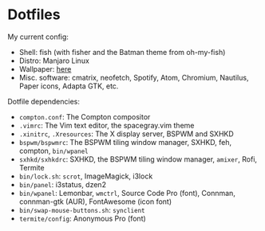 # Dotfiles
My current config:
* Shell: fish (with fisher and the Batman theme from oh-my-fish)
* Distro: Manjaro Linux
* Wallpaper: [here](https://images.unsplash.com/photo-1460499593944-39e14f96a8c6?ixlib=rb-0.3.5&q=80&fm=jpg&crop=entropy&s=d8bc3d45d5eeaaf4f576665707f4fddb)
* Misc. software: cmatrix, neofetch, Spotify, Atom, Chromium, Nautilus, Paper icons, Adapta GTK, etc.

Dotfile dependencies:
* `compton.conf`:
    The Compton compositor
* `.vimrc`:
    The Vim text editor, the spacegray.vim theme
* `.xinitrc`, `.Xresources`:
    The X display server, BSPWM and SXHKD
* `bspwm/bspwmrc`:
    The BSPWM tiling window manager, SXHKD, feh, compton, `bin/wpanel`
* `sxhkd/sxhkdrc`:
    SXHKD, the BSPWM tiling window manager, `amixer`, Rofi, Termite
* `bin/lock.sh`:
    `scrot`, ImageMagick, i3lock
* `bin/panel`:
    i3status, dzen2
* `bin/wpanel`:
    Lemonbar, `wmctrl`, Source Code Pro (font), Connman, connman-gtk (AUR), FontAwesome (icon font)
* `bin/swap-mouse-buttons.sh`:
    `synclient`
* `termite/config`:
    Anonymous Pro (font)

